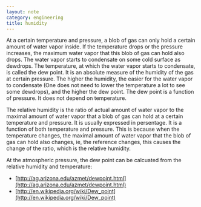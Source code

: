 ```yaml
---
layout: note
category: engineering
title: humidity
---
```


At a certain temperature and pressure, a blob of gas can only hold a certain
amount of water vapor inside. If the temperature drops or the pressure
increases, the maximum water vapor that this blob of gas can hold also drops.
The water vapor starts to condensate on some cold surface as dewdrops. The
temperature, at which the water vapor starts to condensate, is called the dew
point. It is an absolute measure of the humidity of the gas at certain
pressure. The higher the humidity, the easier for the water vapor to
condensate (One does not need to lower the temperature a lot to see some
dewdrops), and the higher the dew point. The dew point is a function of
pressure. It does not depend on temperature.

The relative humidity is the ratio of actual amount of water vapor to the
maximal amount of water vapor that a blob of gas can hold at a certain
temperature and pressure. It is usually expressed in persentage. It is a
function of both temperature and pressure. This is because when the temperature
changes, the maximal amount of water vapor that the blob of gas can hold also
changes, ie, the reference changes, this causes the change of the ratio, which
is the relative humidity.

At the atmospheric pressure, the dew point can be calcuated from the relative
humidity and temperature:

- [http://ag.arizona.edu/azmet/dewpoint.html](http://ag.arizona.edu/azmet/dewpoint.html)
- [http://en.wikipedia.org/wiki/Dew_point](http://en.wikipedia.org/wiki/Dew_point)

